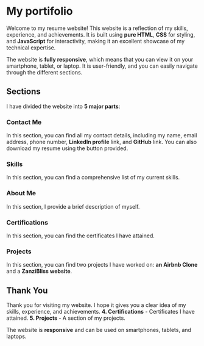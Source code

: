 # My portifolio

Welcome to my resume website! This website is a reflection of my skills, experience, and achievements. It is built using **pure HTML**, **CSS** for styling, and **JavaScript** for interactivity, making it an excellent showcase of my technical expertise.

The website is **fully responsive**, which means that you can view it on your smartphone, tablet, or laptop. It is user-friendly, and you can easily navigate through the different sections.

## Sections

I have divided the website into **5 major parts**:

### Contact Me
In this section, you can find all my contact details, including my name, email address, phone number, **LinkedIn profile** link, and **GitHub** link. You can also download my resume using the button provided.

### Skills
In this section, you can find a comprehensive list of my current skills.

### About Me
In this section, I provide a brief description of myself.

### Certifications
In this section, you can find the certificates I have attained.

### Projects
In this section, you can find two projects I have worked on: **an Airbnb Clone** and a **ZanziBliss website**.

## Thank You

Thank you for visiting my website. I hope it gives you a clear idea of my skills, experience, and achievements.
  **4. Certifications** - Certificates I have attained.
  **5. Projects** - A section of my projects.

  The website is **responsive** and can be used on smartphones, tablets, and laptops. 
